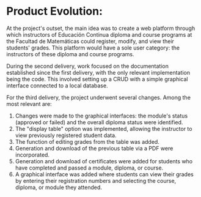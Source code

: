 # Product Evolution:
At the project's outset, the main idea was to create a web platform through which instructors of Educación Continua diploma and course programs at the Facultad de Matemáticas could register, modify, and view their students' grades. This platform would have a sole user category: the instructors of these diploma and course programs.

During the second delivery, work focused on the documentation established since the first delivery, with the only relevant implementation being the code. This involved setting up a CRUD with a simple graphical interface connected to a local database.

For the third delivery, the project underwent several changes. Among the most relevant are:
1.	Changes were made to the graphical interfaces: the module's status (approved or failed) and the overall diploma status were identified.
2.	The "display table" option was implemented, allowing the instructor to view previously registered student data.
3.	The function of editing grades from the table was added.
4.	Generation and download of the previous table via a PDF were incorporated.
5.	Generation and download of certificates were added for students who have completed and passed a module, diploma, or course.
6.	A graphical interface was added where students can view their grades by entering their registration numbers and selecting the course, diploma, or module they attended.
